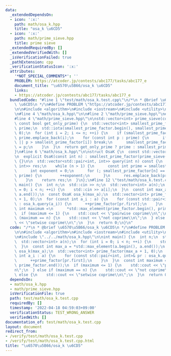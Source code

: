 ```yaml
---
data:
  _extendedDependsOn:
  - icon: ':x:'
    path: math/osa_k.hpp
    title: "osa_k \u6CD5"
  - icon: ':x:'
    path: math/prime_sieve.hpp
    title: prime sieve
  _extendedRequiredBy: []
  _extendedVerifiedWith: []
  _isVerificationFailed: true
  _pathExtension: cpp
  _verificationStatusIcon: ':x:'
  attributes:
    '*NOT_SPECIAL_COMMENTS*': ''
    PROBLEM: https://atcoder.jp/contests/abc177/tasks/abc177_e
    document_title: "\u6570\u5B66/osa_k \u6CD5"
    links:
    - https://atcoder.jp/contests/abc177/tasks/abc177_e
  bundledCode: "#line 1 \"test/math/osa_k.test.cpp\"\n/*\n * @brief \u6570\u5B66/osa_k\
    \ \u6CD5\n */\n#define PROBLEM \"https://atcoder.jp/contests/abc177/tasks/abc177_e\"\
    \n\n#include <algorithm>\n#include <iostream>\n#include <utility>\n#include <vector>\n\
    \n#line 4 \"math/osa_k.hpp\"\n\n#line 2 \"math/prime_sieve.hpp\"\n#include <numeric>\n\
    #line 4 \"math/prime_sieve.hpp\"\n\nstd::vector<int> prime_sieve(const int n,\
    \ const bool get_only_prime) {\n  std::vector<int> smallest_prime_factor(n + 1),\
    \ prime;\n  std::iota(smallest_prime_factor.begin(), smallest_prime_factor.end(),\
    \ 0);\n  for (int i = 2; i <= n; ++i) {\n    if (smallest_prime_factor[i] == i)\
    \ prime.emplace_back(i);\n    for (const int p : prime) {\n      if (i * p > n\
    \ || p > smallest_prime_factor[i]) break;\n      smallest_prime_factor[i * p]\
    \ = p;\n    }\n  }\n  return get_only_prime ? prime : smallest_prime_factor;\n\
    }\n#line 6 \"math/osa_k.hpp\"\n\nstruct OsaK {\n  const std::vector<int> smallest_prime_factor;\n\
    \n  explicit OsaK(const int n) : smallest_prime_factor(prime_sieve(n, false))\
    \ {}\n\n  std::vector<std::pair<int, int>> query(int n) const {\n    std::vector<std::pair<int,\
    \ int>> res;\n    while (n > 1) {\n      const int prime = smallest_prime_factor[n];\n\
    \      int exponent = 0;\n      for (; smallest_prime_factor[n] == prime; n /=\
    \ prime) {\n        ++exponent;\n      }\n      res.emplace_back(prime, exponent);\n\
    \    }\n    return res;\n  }\n};\n#line 12 \"test/math/osa_k.test.cpp\"\n\nint\
    \ main() {\n  int n;\n  std::cin >> n;\n  std::vector<int> a(n);\n  for (int i\
    \ = 0; i < n; ++i) {\n    std::cin >> a[i];\n  }\n  const int max_a = *std::max_element(a.begin(),\
    \ a.end());\n  const OsaK osa_k(max_a);\n  std::vector<int> prime_factor(max_a\
    \ + 1, 0);\n  for (const int a_i : a) {\n    for (const std::pair<int, int>& pr\
    \ : osa_k.query(a_i)) {\n      ++prime_factor[pr.first];\n    }\n  }\n  const\
    \ int maximum =\n      *std::max_element(prime_factor.begin(), prime_factor.end());\n\
    \  if (maximum <= 1) {\n    std::cout << \"pairwise coprime\\n\";\n  } else if\
    \ (maximum == n) {\n    std::cout << \"not coprime\\n\";\n  } else {\n    std::cout\
    \ << \"setwise coprime\\n\";\n  }\n  return 0;\n}\n"
  code: "/*\n * @brief \u6570\u5B66/osa_k \u6CD5\n */\n#define PROBLEM \"https://atcoder.jp/contests/abc177/tasks/abc177_e\"\
    \n\n#include <algorithm>\n#include <iostream>\n#include <utility>\n#include <vector>\n\
    \n#include \"../../math/osa_k.hpp\"\n\nint main() {\n  int n;\n  std::cin >> n;\n\
    \  std::vector<int> a(n);\n  for (int i = 0; i < n; ++i) {\n    std::cin >> a[i];\n\
    \  }\n  const int max_a = *std::max_element(a.begin(), a.end());\n  const OsaK\
    \ osa_k(max_a);\n  std::vector<int> prime_factor(max_a + 1, 0);\n  for (const\
    \ int a_i : a) {\n    for (const std::pair<int, int>& pr : osa_k.query(a_i)) {\n\
    \      ++prime_factor[pr.first];\n    }\n  }\n  const int maximum =\n      *std::max_element(prime_factor.begin(),\
    \ prime_factor.end());\n  if (maximum <= 1) {\n    std::cout << \"pairwise coprime\\\
    n\";\n  } else if (maximum == n) {\n    std::cout << \"not coprime\\n\";\n  }\
    \ else {\n    std::cout << \"setwise coprime\\n\";\n  }\n  return 0;\n}\n"
  dependsOn:
  - math/osa_k.hpp
  - math/prime_sieve.hpp
  isVerificationFile: true
  path: test/math/osa_k.test.cpp
  requiredBy: []
  timestamp: '2022-04-18 04:59:03+09:00'
  verificationStatus: TEST_WRONG_ANSWER
  verifiedWith: []
documentation_of: test/math/osa_k.test.cpp
layout: document
redirect_from:
- /verify/test/math/osa_k.test.cpp
- /verify/test/math/osa_k.test.cpp.html
title: "\u6570\u5B66/osa_k \u6CD5"
---
```

